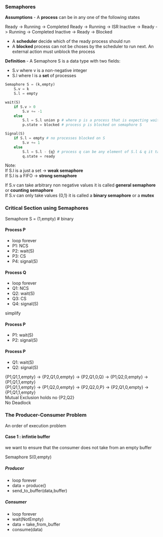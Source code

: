 ### Semaphores
**Assumptions** - A **process** can be in any one of the following states

Ready -> Running -> Completed
Ready -> Running -> ISR
Inactive -> Ready -> Running -> Completed
Inactive -> Ready -> Blocked

* A **scheduler** decide which of the ready process should run
* A **blocked** process can not be choses by the scheduler to run next. An external action must unblock the process

**Definition** - A Semaphore S is a data type with two fields:  
* S.v where v is a non-negative integer
* S.l where l is a **set** of processes  

``` python
Semaphore S = (k,empty)
    S.v = k 
    S.l = empty

wait(S)
    if S.v > 0
        S.v += -1
    else
        S.l = S.l union p # where p is a process that is expecting wait(s)
        p.state = blocked # process p is blocked on semaphore S 

Signal(S)
    if S.l = empty # no processes blocked on S
        S.v += 1
    else
        S.l = S.l - {q} # process q can be any element of S.l & q it taken out block list & can now be ran
        q.state = ready
```

Note:  
If S.l is a just a set -> **weak semaphore**  
If S.l is a FIFO -> **strong semaphore**  

If S.v can take arbitrary non negative values it is called **general semaphore** or **counting semaphore**  
If S.v can only take values {0,1} it is called a **binary semaphore** or a **mutex**

### **Critical Section using Semaphores**
Semaphore S = (1,empty) # binary

#### Process P
* loop forever
* P1: NCS
* P2: wait(S)
* P3: CS
* P4: signal(S)
  
#### Process Q
* loop forever
* Q1: NCS
* Q2: wait(S)
* Q3: CS
* Q4: signal(S)

simplify

#### Process P
* P1: wait(S)
* P2: signal(S)
  
#### Process P
* Q1: wait(S)
* Q2: signal(S)

{P1,Q1,1,empty} -> {P2,Q1,0,empty} -> {P2,Q1,0,Q} -> {P1,Q2,0,empty} -> {P1,Q1,1,empty}   
{P1,Q1,1,empty} -> {P1,Q2,0,empty} -> {P2,Q2,0,P} -> {P2,Q1,0,empty} -> {P1,Q1,1,empty}  
Mutual Exclusion holds no {P2,Q2}  
No Deadlock  

### **The Producer-Consumer Problem**
An order of execution problem

#### Case 1 : infintie buffer
we want to ensure that the consumer does not take from an empty buffer  

Semaphore S(0,empty)

##### Producer
* loop forever
* data = produce()
* send_to_buffer(data,buffer)


##### Consumer
* loop forever
* wait(NotEmpty)
* data = take_from_buffer
* consume(data)

